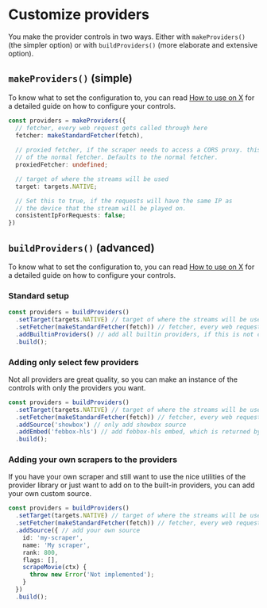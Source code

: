 # Customize providers

You make the provider controls in two ways. Either with `makeProviders()` (the simpler option) or with `buildProviders()` (more elaborate and extensive option).

## `makeProviders()` (simple)

To know what to set the configuration to, you can read [How to use on X](./0.usage-on-x.md) for a detailed guide on how to configure your controls.

```ts
const providers = makeProviders({
  // fetcher, every web request gets called through here
  fetcher: makeStandardFetcher(fetch),
  
  // proxied fetcher, if the scraper needs to access a CORS proxy. this fetcher will be called instead
  // of the normal fetcher. Defaults to the normal fetcher.
  proxiedFetcher: undefined;

  // target of where the streams will be used
  target: targets.NATIVE;

  // Set this to true, if the requests will have the same IP as
  // the device that the stream will be played on.
  consistentIpForRequests: false;
})

```

## `buildProviders()` (advanced)

To know what to set the configuration to, you can read [How to use on X](./0.usage-on-x.md) for a detailed guide on how to configure your controls.

### Standard setup

```ts
const providers = buildProviders()
  .setTarget(targets.NATIVE) // target of where the streams will be used
  .setFetcher(makeStandardFetcher(fetch)) // fetcher, every web request gets called through here
  .addBuiltinProviders() // add all builtin providers, if this is not called, no providers will be added to the controls
  .build();
```

### Adding only select few providers

Not all providers are great quality, so you can make an instance of the controls with only the providers you want.

```ts
const providers = buildProviders()
  .setTarget(targets.NATIVE) // target of where the streams will be used
  .setFetcher(makeStandardFetcher(fetch)) // fetcher, every web request gets called through here
  .addSource('showbox') // only add showbox source
  .addEmbed('febbox-hls') // add febbox-hls embed, which is returned by showbox
  .build();
```


### Adding your own scrapers to the providers

If you have your own scraper and still want to use the nice utilities of the provider library or just want to add on to the built-in providers, you can add your own custom source.

```ts
const providers = buildProviders()
  .setTarget(targets.NATIVE) // target of where the streams will be used
  .setFetcher(makeStandardFetcher(fetch)) // fetcher, every web request gets called through here
  .addSource({ // add your own source
    id: 'my-scraper',
    name: 'My scraper',
    rank: 800,
    flags: [],
    scrapeMovie(ctx) {
      throw new Error('Not implemented');
    }
  })
  .build();
```
